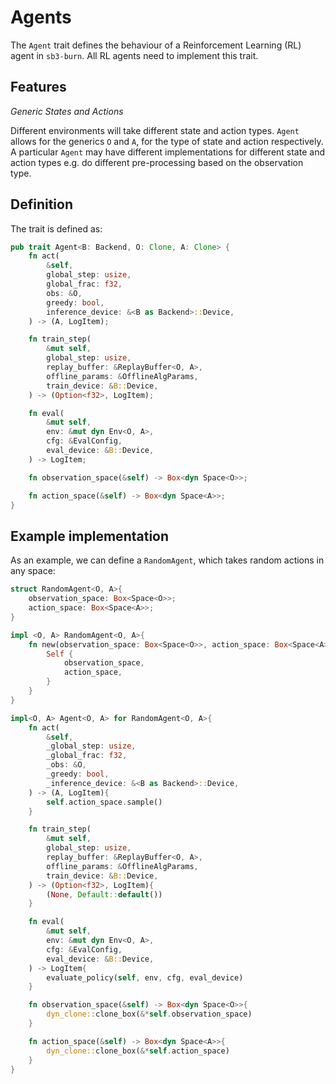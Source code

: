 # Agents
The `Agent` trait defines the behaviour of a Reinforcement Learning (RL) agent in `sb3-burn`. 
All RL agents need to implement this trait. 

## Features
_Generic States and Actions_

Different environments will take different state and action types. `Agent` allows for the
generics `O` and `A`, for the type of state and action respectively. A particular `Agent`
may have different implementations for different state and action types e.g. do different
pre-processing based on the observation type.


## Definition
The trait is defined as:

```rust
pub trait Agent<B: Backend, O: Clone, A: Clone> {
    fn act(
        &self,
        global_step: usize,
        global_frac: f32,
        obs: &O,
        greedy: bool,
        inference_device: &<B as Backend>::Device,
    ) -> (A, LogItem);

    fn train_step(
        &mut self,
        global_step: usize,
        replay_buffer: &ReplayBuffer<O, A>,
        offline_params: &OfflineAlgParams,
        train_device: &B::Device,
    ) -> (Option<f32>, LogItem);

    fn eval(
        &mut self,
        env: &mut dyn Env<O, A>,
        cfg: &EvalConfig,
        eval_device: &B::Device,
    ) -> LogItem;

    fn observation_space(&self) -> Box<dyn Space<O>>;

    fn action_space(&self) -> Box<dyn Space<A>>;
}
```

## Example implementation
As an example, we can define a `RandomAgent`, which takes
random actions in any space:

```rust
struct RandomAgent<O, A>{
    observation_space: Box<Space<O>>;
    action_space: Box<Space<A>>;
}

impl <O, A> RandomAgent<O, A>{
    fn new(observation_space: Box<Space<O>>, action_space: Box<Space<A>>) -> Self {
        Self {
            observation_space,
            action_space,
        }
    }
}

impl<O, A> Agent<O, A> for RandomAgent<O, A>{
    fn act(
        &self,
        _global_step: usize,
        _global_frac: f32,
        _obs: &O,
        _greedy: bool,
        _inference_device: &<B as Backend>::Device,
    ) -> (A, LogItem){
        self.action_space.sample()
    }

    fn train_step(
        &mut self,
        global_step: usize,
        replay_buffer: &ReplayBuffer<O, A>,
        offline_params: &OfflineAlgParams,
        train_device: &B::Device,
    ) -> (Option<f32>, LogItem){
        (None, Default::default())
    }

    fn eval(
        &mut self,
        env: &mut dyn Env<O, A>,
        cfg: &EvalConfig,
        eval_device: &B::Device,
    ) -> LogItem{
        evaluate_policy(self, env, cfg, eval_device)
    }

    fn observation_space(&self) -> Box<dyn Space<O>>{
        dyn_clone::clone_box(&*self.observation_space)
    }

    fn action_space(&self) -> Box<dyn Space<A>>{
        dyn_clone::clone_box(&*self.action_space)
    }
}